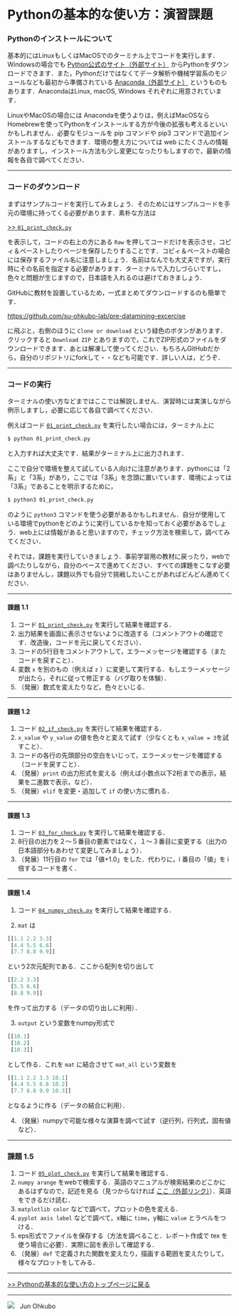 # Pythonの基本的な使い方：演習課題


### Pythonのインストールについて
基本的にはLinuxもしくはMacOSでのターミナル上でコードを実行します．Windowsの場合でも [Python公式のサイト（外部サイト）](https://www.python.org/) からPythonをダウンロードできます．また，Pythonだけではなくてデータ解析や機械学習系のモジュールなども最初から準備されている [Anaconda（外部サイト）](https://www.anaconda.com/) というものもあります．AnacondaはLinux, macOS, Windows それぞれに用意されています．

LinuxやMacOSの場合には Anacondaを使うよりは，例えばMacOSならHomebrewを使ってPythonをインストールする方が今後の拡張も考えるといいかもしれません．必要なモジュールを pip コマンドや pip3 コマンドで追加インストールするなどもできます．環境の整え方については web にたくさんの情報がありますし，インストール方法も少し変更になったりもしますので，最新の情報を各自で調べてください．

***
### コードのダウンロード
まずはサンプルコードを実行してみましょう．そのためにはサンプルコードを手元の環境に持ってくる必要があります．素朴な方法は

[>> `01_print_check.py`](./01_print_check.py)

を表示して，コードの右上の方にある `Raw` を押してコードだけを表示させ，コピィ＆ペーストしたりページを保存したりすることです．コピィ＆ペーストの場合には保存するファイル名に注意しましょう．名前はなんでも大丈夫ですが，実行時にその名前を指定する必要があります．ターミナルで入力しづらいですし，色々と問題が生じますので，日本語を入れるのは避けておきましょう．

GitHubに教材を設置しているため，一式まとめてダウンロードするのも簡単です．

https://github.com/su-ohkubo-lab/pre-datamining-excercise

に飛ぶと，右側のほうに `Clone or download` という緑色のボタンがあります．クリックすると `Download ZIP` とありますので，これでZIP形式のファイルをダウンロードできます．あとは解凍して使ってください．もちろんGitHubだから，自分のリポジトリにforkして・・なども可能です．詳しい人は，どうぞ．

***
### コードの実行
ターミナルの使い方などまではここでは解説しません．演習時には実演しながら例示しますし，必要に応じて各自で調べてください．

例えばコード [`01_print_check.py`](./01_print_check.py) を実行したい場合には，ターミナル上に
```sh
$ python 01_print_check.py
```
と入力すれば大丈夫です．結果がターミナル上に出力されます．

ここで自分で環境を整えて試している人向けに注意があります．pythonには「2系」と「3系」があり，ここでは「3系」を念頭に置いています．環境によっては「3系」であることを明示するために，
```sh
$ python3 01_print_check.py
```
のように `python3` コマンドを使う必要があるかもしれません．自分が使用している環境でpythonをどのように実行しているかを知っておく必要があるでしょう．web上には情報があると思いますので，チェック方法を検索して，調べてみてください．

それでは，課題を実行していきましょう．事前学習用の教材に戻ったり，webで調べたりしながら，自分のペースで進めてください．すべての課題をこなす必要はありませんし，課題以外でも自分で挑戦したいことがあればどんどん進めてください．

***
#### 課題 1.1
1. コード [`01_print_check.py`](./01_print_check.py) を実行して結果を確認する．
1. 出力結果を画面に表示させないように改造する（コメントアウトの確認です．改造後，コードを元に戻してください）．
1. コードの5行目をコメントアウトして，エラーメッセージを確認する（またコードを戻すこと）．
1. 変数 `x` を別のもの（例えば `z` ）に変更して実行する．もしエラーメッセージが出たら，それに従って修正する（バグ取りを体験）．
1. （発展）数式を変えたりなど，色々といじる．

***
#### 課題 1.2
1. コード [`02_if_check.py`](./02_if_check.py) を実行して結果を確認する．
1. `x_value` や `y_value` の値を色々と変えて試す（少なくとも `x_value = 3`を試すこと）．
1. コードの各行の先頭部分の空白をいじって，エラーメッセージを確認する（コードを戻すこと）．
1. （発展）`print` の出力形式を変える（例えば小数点以下2桁までの表示，結果を二進数で表示，など）．
1. （発展）`elif` を変更・追加して `if` の使い方に慣れる．


***
#### 課題 1.3
1. コード [`03_for_check.py`](./03_for_check.py) を実行して結果を確認する．
1. 8行目の出力を２〜５番目の要素ではなく，１〜３番目に変更する（出力の日本語部分もあわせて変更してみましょう）．
1. （発展）11行目の `for` では「値+1.0」をした．代わりに，i 番目の「値」を i 倍するコードを書く．

***
#### 課題 1.4
1. コード [`04_numpy_check.py`](./04_numpy_check.py) を実行して結果を確認する．

2. `mat` は
```python
[[1.1 2.2 3.3]
 [4.4 5.5 6.6]
 [7.7 8.8 9.9]]
```
という2次元配列である．ここから配列を切り出して
```python
[[2.2 3.3]
 [5.5 6.6]
 [8.8 9.9]]
```
を作って出力する（データの切り出しに利用）．

3. `output` という変数をnumpy形式で
```python
[[10.1]
 [10.2]
 [10.3]]
```
として作る．これを `mat` に結合させて `mat_all` という変数を
```python
[[1.1 2.2 3.3 10.1]
 [4.4 5.5 6.6 10.2]
 [7.7 8.8 9.9 10.3]]
```
となるように作る（データの結合に利用）．

4. （発展）numpyで可能な様々な演算を調べて試す（逆行列，行列式，固有値など）．

***
### 課題 1.5
1. コード [`05_plot_check.py`](./05_plot_check.py) を実行して結果を確認する．
1. `numpy arange` をwebで検索する．英語のマニュアルが検索結果のどこかにあるはずなので，記述を見る（見つからなければ [ここ（外部リンク）](https://docs.scipy.org/doc/numpy/reference/generated/numpy.arange.html)）．英語をできるだけ読む．
1. `matplotlib color` などで調べて，プロットの色を変える．
1. `pyplot axis label` などで調べて，x軸に `time`，y軸に `value` とラベルをつける．
1. eps形式でファイルを保存する（方法を調べること．レポート作成で tex を使う場合に必要）．実際に図を表示して確認する．
1. （発展）`def` で定義された関数を変えたり，描画する範囲を変えたりして，様々なプロットをしてみる．

***
[>> Pythonの基本的な使い方のトップページに戻る](./README.md)
***
<img src="https://i.creativecommons.org/l/by-nc-sa/4.0/88x31.png"> &nbsp; Jun Ohkubo
